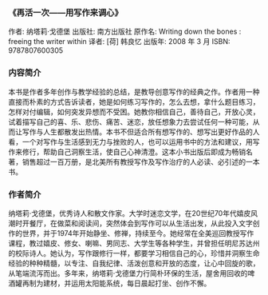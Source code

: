 ### 《再活一次——用写作来调心》

作者:  纳塔莉·戈德堡 
出版社: 南方出版社
原作名: Writing down the bones : freeing the writer within
译者:  [荷] 韩良忆 
出版年: 2008 年 3 月
ISBN: 9787807600305

### 内容简介
本书是作者多年创作与教学经验的总结，是教导创意写作的经典之作。作者用一种直接而朴素的方式告诉读者，她是如何练习写作的，怎么去想，拿什么题目练习，怎样对付编辑，如何突发异想而不受困。她教你相信自己，善待自己，开放心灵，试着描写自己的喜、乐、悲伤、痛苦、迷恋，放任想象力去尝试任何一种可能，从而让写作与人生都散发出热情。本书不但适合所有想写作的、想写出更好作品的人看，一个对写作与生活感到无力与挫败的人，也可以运用书中的方法和建议，用写作来修行，帮助自己洞察生活，使自己心神清澄。这本小书出版后即成为畅销名著，销售超过一百万册，是北美所有教授写作及写作治疗的人必读、必引述的一本书。

### 作者简介
纳塔莉·戈德堡，优秀诗人和散文作家。大学时迷恋文学，在20世纪70年代嬉皮风潮时开餐厅，在做菜和阅读间，突然体会到写作可以从生活出发，从此投入文字创作的世界，并于1974年开始静坐、修禅，持续至今。她经常在全美巡回教授写作课程，教过嬉皮、修女、喇嘛、男同志、大学生等各种学生，并曾担任明尼苏达州的校际诗人。她认为，写作跟修行一样，都要学习相信自己的心，珍惜并洞察生命经验的种种精髓，以专注、自我纪律、活泼创意和开放的态度，让心中回旋的歌，从笔端流泻而出。多年来，纳塔莉·戈德堡力行简朴环保的生活，屋舍用回收的啤酒罐再制为建材，并运用太阳能系统，每日晨起打坐、创作不懈。
